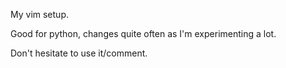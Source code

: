 My vim setup.  

Good for python, changes quite often as I'm experimenting a lot. 

Don't hesitate to use it/comment.
